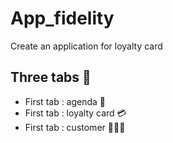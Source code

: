 # App_fidelity
Create an application for loyalty card
## Three tabs 🚀
- First tab : agenda 📆
- First tab : loyalty card 💳
- First tab : customer 👨‍👨‍👦